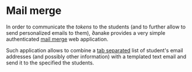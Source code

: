 # Mail merge

In order to communicate the *tokens* to the students (and to further allow to
send personalized emails to them), ∂anake provides a very simple authenticated
[mail merge](https://en.wikipedia.org/wiki/Mail_merge) web application.

Such application allows to combine a [tab
separated](https://en.wikipedia.org/wiki/Tab-separated_values) list of student's
email addresses (and possibly other information) with a templated text email and
send it to the specified the students.